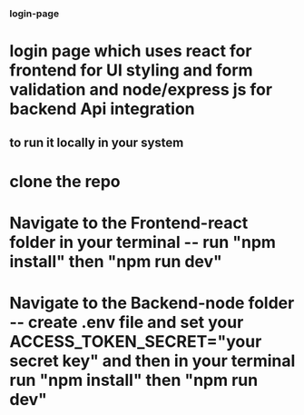 ### login-page

# login page which uses react for frontend for UI styling and form validation and node/express js for backend Api integration

## to run it locally in your system
 # clone the repo
 # Navigate to the Frontend-react folder in your terminal -- run "npm install" then "npm run dev"
 # Navigate to the Backend-node folder -- create .env file and set your ACCESS_TOKEN_SECRET="your secret key" and then in your terminal run "npm install" then "npm run dev"
 
